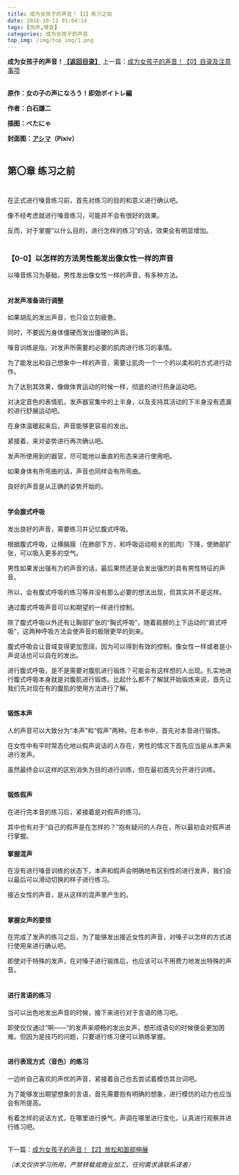 ```yaml
---
title: 成为女孩子的声音！【1】练习之前
date: 2018-10-11 01:04:14
tags: [伪声,嗓音]
categories: 成为女孩子的声音
top_img: /img/top_img/1.png
---
```

**成为女孩子的声音！[【返回目录】](/成为女孩子的声音/0/)**
上一篇：[成为女孩子的声音！【0】目录及注意事项](/成为女孩子的声音/0/)<br><br>

**原作：女の子の声になろう！即効ボイトレ編**

**作者：白石謙二**   

**插图：べたにゃ**   

**封面图：[アシマ](https://www.pixiv.net/member.php?id=2642047
)（Pixiv）** <br><br>

## 第〇章 练习之前<br><br>


在正式进行嗓音练习前，首先对练习的目的和意义进行确认吧。

像不经考虑就进行嗓音练习，可能并不会有很好的效果。

反而，对于掌握“以什么目的，进行怎样的练习”的话，效果会有明显增加。<br><br>


### 【0-0】以怎样的方法男性能发出像女性一样的声音

以嗓音练习为基础，男性发出像女性一样的声音，有多种方法。<br><br>
    
    
#### 对发声准备进行调整

如果胡乱的发出声音，也只会立刻疲惫。

同时，不要因为身体僵硬而发出僵硬的声音。

嗓音训练是指，对发声所需要的必要的肌肉进行练习的事情。

为了能发出和自己想象中一样的声音，需要让肌肉一个一个的以柔和的方式进行动作。

为了达到其效果，像做体育运动的时候一样，彻底的进行热身运动吧。

对决定音色的表情肌，发声器官集中的上半身，以及支持其活动的下半身没有遗漏的进行舒展运动吧。

在身体温暖起来后，声音能够更容易的发出。

紧接着，来对姿势进行再次确认吧。

发声所使用到的器官，尽可能地以垂直的形态来进行使用吧。

如果身体有所弯曲的话，声音也同样会有所弯曲。

良好的声音是从正确的姿势开始的。<br><br>


#### 学会腹式呼吸

发出良好的声音，需要练习并记忆腹式呼吸。

根据腹式呼吸，让横膈膜（在肺部下方，和呼吸运动相关的肌肉）下降，使肺部扩张，可以吸入更多的空气。

男性如果发出强有力的声音的话，最后果然还是会发出强烈的具有男性特征的声音。

所以，会有腹式呼吸的练习等并没有那么必要的想法出现，但其实并不是这样。


通过腹式呼吸声音可以和期望的一样进行控制。

除了腹式呼吸以外还有让胸部扩张的“胸式呼吸”，随着肩膀的上下运动的“肩式呼吸”，这两种呼吸方法会使声音的极限更早的到来。

腹式呼吸会让音域变得更加宽阔，因为可以得到有效的控制，像女性一样或者是小声说话也可以自在的发出。


进行腹式呼吸，是不是需要对腹肌进行锻炼？可能会有这样想的人出现。扎实地进行腹式呼吸本身就是对腹肌进行锻炼。比起什么都不了解就开始锻炼来说，首先让我们先对现在有的腹肌的使用方法进行了解。<br><br>


#### 锻炼本声

人的声音可以大致分为“本声”和“假声”两种。在本书中，首先对本音进行锻炼。

在女性中有平时常态化地以假声说话的人存在，男性的情况下首先应当是从本声来进行发声。

虽然最终会以这样的区别消失为目的进行训练，但在最初首先分开进行训练。<br><br>


#### 锻炼假声

在进行完本音的练习后，紧接着是对假声的练习。

其中也有对于“自己的假声是在怎样的？”抱有疑问的人存在，所以最初会对假声进行掌握。


#### 掌握混声

在没有进行嗓音训练的状态下，本声和假声会明确地有区别性的进行发声，我们会以最后可以滑动切换的样子进行练习。

接近女性的声音，是从这样的混声里产生的。<br><br>


#### 掌握女声的要领

在完成了发声的练习之后，为了能够发出接近女性的声音，对嗓子以怎样的方式进行使用来进行确认吧。

即使对于特殊的发声，在对嗓子进行锻炼后，也应该可以不用费力地发出特殊的声音。<br><br>


#### 进行言语的练习

当可以出色地发出声音的时候，接下来进行对于言语的练习吧。

即使仅仅通过“啊——”的发声来顺畅的发出女声，想形成语句的时候便会更加困难。但因为是技巧的问题，只要进行练习便可以熟练掌握。<br><br>


#### 进行表现方式（音色）的练习

一边听自己喜欢的声优的声音，紧接着自己也去尝试着模仿其台词吧。

为了能够发出期望想象的言语，首先需要抱有明确的想象，进行模仿的动力也应当会有所提高。

有着怎样的说话方式，在哪里进行换气，声调在哪里进行变化，认真进行观察并进行练习吧。<br><br>


下一篇：[成为女孩子的声音！【2】放松和面部伸展](/成为女孩子的声音/2/)

*（本文仅供学习所用，严禁转载或商业加工，任何需求请联系译者）*